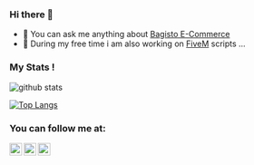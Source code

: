 ### Hi there 👋

- 💬 You can ask me anything about [Bagisto E-Commerce](https://bagisto.eu)
- 🔭 During my free time i am also working on [FiveM](https://fivem.net) scripts ...

### My Stats !

![github stats](https://github-readme-stats.vercel.app/api?username=ghermans&count_private=true&show_icons=true?theme=buefy)
<br />

[![Top Langs](https://github-readme-stats.vercel.app/api/top-langs/?username=ghermans)](https://github.com/ghermans)

### You can follow me at:

[<img align="left" alt="youtube | YouTube" width="22px" src="https://cdn.jsdelivr.net/npm/simple-icons@v3/icons/youtube.svg" />](https://www.youtube.com/channel/UC4Mze7puxfCGX1dTfI_L8fA/)
[<img align="left" alt="twitter | Twitter" width="22px" src="https://cdn.jsdelivr.net/npm/simple-icons@v3/icons/twitter.svg" />](https://twitter.com/HermansGlenn)
[<img align="left" alt="linked | LinkedIn" width="22px" src="https://cdn.jsdelivr.net/npm/simple-icons@v3/icons/linkedin.svg" />](https://www.linkedin.com/in/glenn-hermans-a88b548b/)
<!--
